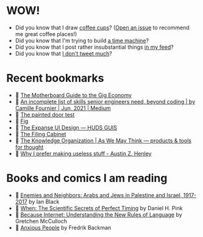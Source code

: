# WOW!

- Did you know that I draw [coffee cups](https://papercups.mamuso.net/)? ([Open an issue](https://github.com/mamuso/papercups/issues) to recommend me great coffee places!)
- Did you know that I'm trying to build [a time machine](https://github.com/mamuso/fluxcapacitor)?
- Did you know that I post rather insubstantial things [in my feed](https://feed.mamuso.net/)?
- Did you know that [I don't tweet much](https://twitter.com/mamuso)?

# Recent bookmarks

- 👀 [The Motherboard Guide to the Gig Economy](https://www.vice.com/en/article/pkbk88/the-motherboard-guide-to-the-gig-economy)
- 👀 [An incomplete list of skills senior engineers need, beyond coding | by Camille Fournier | Jun, 2021 | Medium](https://skamille.medium.com/an-incomplete-list-of-skills-senior-engineers-need-beyond-coding-8ed4a521b29f)
- 👀 [The painted door test](https://briandavidhall.com/the-painted-door-test/)
- 👀 [Fig](https://fig.io/)
- 👀 [The Expanse UI Design — HUDS GUIS](https://www.hudsandguis.com/home/2021/theexpanse)
- 👀 [The Filing Cabinet](https://placesjournal.org/article/the-filing-cabinet-and-20th-century-information-infrastructure/?cn-reloaded=1&cn-reloaded=1)
- 👀 [The Knowledge Organization | As We May Think — products & tools for thought](https://fibery.io/blog/the-knowledge-organization/)
- 👀 [Why I prefer making useless stuff - Austin Z. Henley](https://web.eecs.utk.edu/~azh/blog/makinguselessstuff.html)


# Books and comics I am reading

- 📘 [Enemies and Neighbors: Arabs and Jews in Palestine and Israel, 1917-2017](https://www.goodreads.com/book/show/36523502) by Ian   Black
- 📘 [When: The Scientific Secrets of Perfect Timing](https://www.goodreads.com/book/show/35786699) by Daniel H. Pink
- 📘 [Because Internet: Understanding the New Rules of Language](https://www.goodreads.com/book/show/37834053) by Gretchen McCulloch
- 📘 [Anxious People](https://www.goodreads.com/book/show/49534036) by Fredrik Backman

